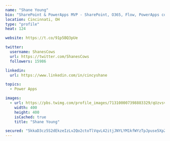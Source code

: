 ```yaml
---
name: "Shane Young"
bio: "SharePoint & PowerApps MVP - SharePoint, O365, Flow, PowerApps consulting? @PowerApps911 | Pure Snark? You found it."
location: Cincinnati, OH
type: "profile"
heat: 124

website: https://t.co/91p5BQ3pUe

twitter:
  username: ShanesCows
  url: https://twitter.com/ShanesCows
  followers: 15986

linkedin:
  url: https://www.linkedin.com/in/cincyshane

topics:
  - Power Apps

images:
  - url: https://pbs.twimg.com/profile_images/713100007398883329/qUzvsvQ3_400x400.jpg
    width: 400
    height: 400
    isCached: true
    title: "Shane Young"

secured: "5kkaD3cz5S2dEkzeIzLv2Qo2ctoTlVqvL42itjJNYLYM1kfWYzTpJpuse5XpZGPUuRhlf0xRuL0F1GHZghX5SDg8ZYNFRfWNbuvcKI4dmKh+zDzmae00v0XEcnI4etCRv8lVzFxYUQXq8KSk54nI+BY1nOxVVcrvbGpx7Uyu2SKlzftNT7NhKaP7KRFcKXzgIsHEoEVq8gTXznYJZ8ufIRaCmHIGeaMdvjbdXiILdj84s7zihI1Un5Lyt8rFeQSmyO2g5Ui4OUHs4ij9hJrgXEABXzDRL0P88J7A4g3DDrixJqFNV4pYQUZJxekaTTTpQ0KcZRNv1A3KUPjv1gbDhRq+BbbLZgAen+h09swXrZl6XHxEUQbzMcz4TLIkrIxYpPIQZyTLlfS+8XmQlPyHS5vv+D3Oe1cl86wX8diAA38=;m1mMpsHsNlcetUtRCSooEw=="
---
```


